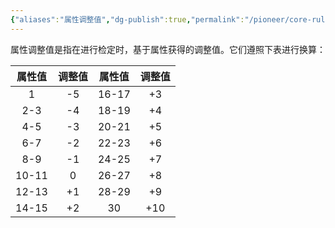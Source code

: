 ```yaml
---
{"aliases":"属性调整值","dg-publish":true,"permalink":"/pioneer/core-rule/rule-base/basic-term/ability-modifier/","dgPassFrontmatter":true}
---
```


属性调整值是指在进行检定时，基于属性获得的调整值。它们遵照下表进行换算：

|  属性值  | 调整值 |  属性值  | 调整值 |
| :---: | :-: | :---: | :-: |
|   1   | -5  | 16-17 | +3  |
|  2-3  | -4  | 18-19 | +4  |
|  4-5  | -3  | 20-21 | +5  |
|  6-7  | -2  | 22-23 | +6  |
|  8-9  | -1  | 24-25 | +7  |
| 10-11 |  0  | 26-27 | +8  |
| 12-13 | +1  | 28-29 | +9  |
| 14-15 | +2  |  30   | +10 |
